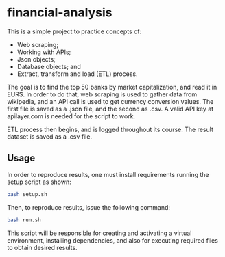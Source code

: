 # financial-analysis

This is a simple project to practice concepts of:
- Web scraping;
- Working with APIs;
- Json objects;
- Database objects; and
- Extract, transform and load (ETL) process.

The goal is to find the top 50 banks by market capitalization, and read it in EUR$. In order to do that, web scraping is used to gather data from wikipedia, and an API call is used to get currency conversion values. The first file is saved as a .json file, and the second as .csv. A valid API key at apilayer.com is needed for the script to work.

ETL process then begins, and is logged throughout its course. The result dataset is saved as a .csv file.

## Usage

In order to reproduce results, one must install requirements running the setup script as shown:

```bash
bash setup.sh
```

Then, to reproduce results, issue the following command:

```bash
bash run.sh
```


This script will be responsible for creating and activating a virtual environment, installing dependencies, and also for executing required files to obtain desired results.
